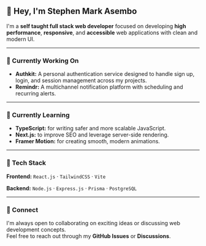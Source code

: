 ## 👋 Hey, I'm Stephen Mark Asembo

I'm a **self taught full stack web developer** focused on developing **high performance**, **responsive**, and **accessible** web applications with clean and modern UI.

---

### 🔭 Currently Working On
- **Authkit:** A personal authentication service designed to handle sign up, login, and session management across my projects.
- **Remindr:** A multichannel notification platform with scheduling and recurring alerts.

---

### 🌱 Currently Learning
- **TypeScript:** for writing safer and more scalable JavaScript. 
- **Next.js:** to improve SEO and leverage server-side rendering.
- **Framer Motion:** for creating smooth, modern animations.

---

### 🧰 Tech Stack
**Frontend:**
`React.js` · `TailwindCSS` · `Vite`

**Backend:**
`Node.js` · `Express.js` · `Prisma` · `PostgreSQL`

---

### 💬 Connect
I'm always open to collaborating on exciting ideas or discussing web development concepts.  
Feel free to reach out through my **GitHub Issues** or **Discussions**.
